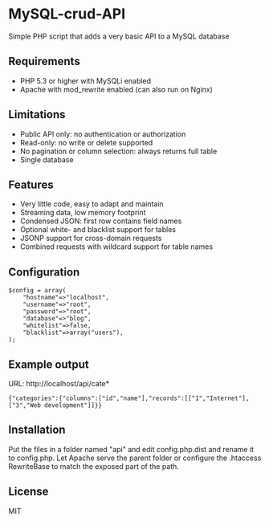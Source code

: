 # MySQL-crud-API

Simple PHP script that adds a very basic API to a MySQL database

## Requirements

  - PHP 5.3 or higher with MySQLi enabled
  - Apache with mod_rewrite enabled (can also run on Nginx)

## Limitations

  - Public API only: no authentication or authorization
  - Read-only: no write or delete supported
  - No pagination or column selection: always returns full table
  - Single database

## Features

  - Very little code, easy to adapt and maintain
  - Streaming data, low memory footprint
  - Condensed JSON: first row contains field names
  - Optional white- and blacklist support for tables
  - JSONP support for cross-domain requests
  - Combined requests with wildcard support for table names

## Configuration

```
$config = array(
    "hostname"=>"localhost",
    "username"=>"root",
    "password"=>"root",
    "database"=>"blog",
    "whitelist"=>false,
    "blacklist"=>array("users"),
);
```

## Example output

URL: http://localhost/api/cate*

```
{"categories":{"columns":["id","name"],"records":[["1","Internet"],["3","Web development"]]}}
```

## Installation

Put the files in a folder named "api" and edit config.php.dist and rename it to config.php. Let Apache serve the parent folder or configure the .htaccess RewriteBase to match the exposed part of the path.

## License

MIT
